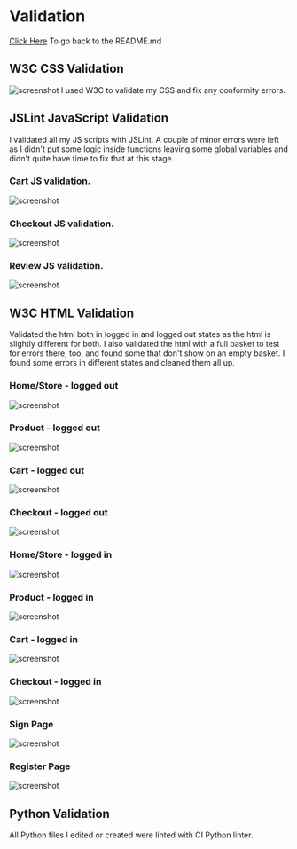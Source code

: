 # Validation
[Click Here](README.md) To go back to the README.md

## W3C CSS Validation
![screenshot](documentation/css-validation.png)
I used W3C to validate my CSS and fix any conformity errors.

## JSLint JavaScript Validation
I validated all my JS scripts with JSLint. A couple of minor errors were left as I didn't put some logic inside functions leaving some global variables and didn't quite have time to fix that at this stage.
### Cart JS validation.
![screenshot](documentation/petsy-cartjs-validation.png)

### Checkout JS validation.
![screenshot](documentation/petsy-checkoutjs-validation.png)

### Review JS validation.
![screenshot](documentation/petsy-reviewjs-validation.png)

## W3C HTML Validation
Validated the html both in logged in and logged out states as the html is slightly different for both.
I also validated the html with a full basket to test for errors there, too, and found some that don't show on an empty basket.
I found some errors in different states and cleaned them all up.
### Home/Store - logged out
![screenshot](documentation/home-html-validation.png)

### Product - logged out
![screenshot](documentation/product-validation.png)

### Cart - logged out
![screenshot](documentation/logged-out-cart-html-validation.png)

### Checkout - logged out
![screenshot](documentation/loggedout-checkout-validation.png)

### Home/Store - logged in
![screenshot](documentation/loggedin-home.png)

### Product - logged in
![screenshot](documentation/logged-in-product.png)

### Cart - logged in
![screenshot](documentation/loggedin-cart-items.png)

### Checkout - logged in
![screenshot](documentation/loggedin-checkout-with-items.png)

### Sign Page
![screenshot](documentation/sign-in-validation.png)

### Register Page
![screenshot](documentation/register-page-validation.png)

## Python Validation
All Python files I edited or created were linted with CI Python linter.



